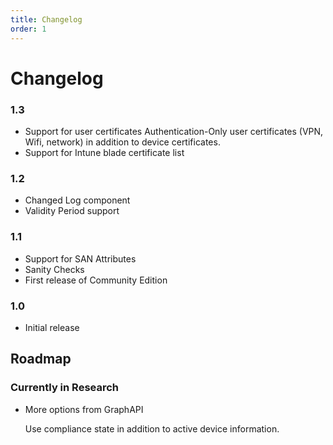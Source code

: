 ```yaml
---
title: Changelog
order: 1
---
```


# Changelog

### 1.3

* Support for user certificates  Authentication-Only user certificates \(VPN, Wifi, network\) in addition to device certificates.
* Support for Intune blade certificate list

### 1.2

* Changed Log component
* Validity Period support

### 1.1

* Support for SAN Attributes
* Sanity Checks
* First release of Community Edition

### 1.0

* Initial release

## Roadmap

### Currently in Research

* More options from GraphAPI  

  Use compliance state in addition to active device information.  



